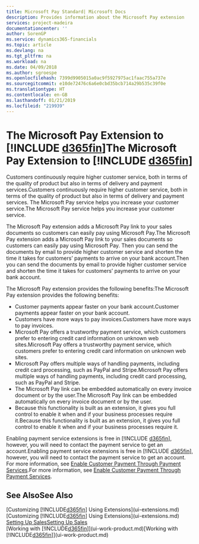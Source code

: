 ```yaml
---
title: Microsoft Pay Standard| Microsoft Docs
description: Provides information about the Microsoft Pay extension
services: project-madeira
documentationcenter: ''
author: SorenGP
ms.service: dynamics365-financials
ms.topic: article
ms.devlang: na
ms.tgt_pltfrm: na
ms.workload: na
ms.date: 04/09/2018
ms.author: sgroespe
ms.openlocfilehash: 7399d9905015a0ac9f5927975ac1faac755a737e
ms.sourcegitcommit: e10de72476c6a6e0cbd35bcb714a29b535c39f0e
ms.translationtype: HT
ms.contentlocale: en-GB
ms.lasthandoff: 01/21/2019
ms.locfileid: "219939"
---
```

# <a name="the-microsoft-pay-extension-to-include-d365finincludesd365finlongmdmd"></a><span data-ttu-id="c5df9-103">The Microsoft Pay Extension to [!INCLUDE [d365fin](includes/d365fin_long_md.md)]</span><span class="sxs-lookup"><span data-stu-id="c5df9-103">The Microsoft Pay Extension to [!INCLUDE [d365fin](includes/d365fin_long_md.md)]</span></span>
<span data-ttu-id="c5df9-104">Customers continuously require higher customer service, both in terms of the quality of product but also in terms of delivery and payment services.</span><span class="sxs-lookup"><span data-stu-id="c5df9-104">Customers continuously require higher customer service, both in terms of the quality of product but also in terms of delivery and payment services.</span></span> <span data-ttu-id="c5df9-105">The Microsoft Pay service helps you increase your customer service.</span><span class="sxs-lookup"><span data-stu-id="c5df9-105">The Microsoft Pay service helps you increase your customer service.</span></span>

<span data-ttu-id="c5df9-106">The Microsoft Pay extension adds a Microsoft Pay link to your sales documents so customers can easily pay using Microsoft Pay.</span><span class="sxs-lookup"><span data-stu-id="c5df9-106">The Microsoft Pay extension adds a Microsoft Pay link to your sales documents so customers can easily pay using Microsoft Pay.</span></span> <span data-ttu-id="c5df9-107">Then you can send the documents by email to provide higher customer service and shorten the time it takes for customers’ payments to arrive on your bank account.</span><span class="sxs-lookup"><span data-stu-id="c5df9-107">Then you can send the documents by email to provide higher customer service and shorten the time it takes for customers’ payments to arrive on your bank account.</span></span>

<span data-ttu-id="c5df9-108">The Microsoft Pay extension provides the following benefits:</span><span class="sxs-lookup"><span data-stu-id="c5df9-108">The Microsoft Pay extension provides the following benefits:</span></span>
- <span data-ttu-id="c5df9-109">Customer payments appear faster on your bank account.</span><span class="sxs-lookup"><span data-stu-id="c5df9-109">Customer payments appear faster on your bank account.</span></span>
- <span data-ttu-id="c5df9-110">Customers have more ways to pay invoices.</span><span class="sxs-lookup"><span data-stu-id="c5df9-110">Customers have more ways to pay invoices.</span></span>
- <span data-ttu-id="c5df9-111">Microsoft Pay offers a trustworthy payment service, which customers prefer to entering credit card information on unknown web sites.</span><span class="sxs-lookup"><span data-stu-id="c5df9-111">Microsoft Pay offers a trustworthy payment service, which customers prefer to entering credit card information on unknown web sites.</span></span>
- <span data-ttu-id="c5df9-112">Microsoft Pay offers multiple ways of handling payments, including credit card processing, such as PayPal and Stripe.</span><span class="sxs-lookup"><span data-stu-id="c5df9-112">Microsoft Pay offers multiple ways of handling payments, including credit card processing, such as PayPal and Stripe.</span></span>
- <span data-ttu-id="c5df9-113">The Microsoft Pay link can be embedded automatically on every invoice document or by the user.</span><span class="sxs-lookup"><span data-stu-id="c5df9-113">The Microsoft Pay link can be embedded automatically on every invoice document or by the user.</span></span>
- <span data-ttu-id="c5df9-114">Because this functionality is built as an extension, it gives you full control to enable it when and if your business processes require it.</span><span class="sxs-lookup"><span data-stu-id="c5df9-114">Because this functionality is built as an extension, it gives you full control to enable it when and if your business processes require it.</span></span>

<span data-ttu-id="c5df9-115">Enabling payment service extensions is free in [!INCLUDE [d365fin](includes/d365fin_md.md)], however, you will need to contact the payment service to get an account.</span><span class="sxs-lookup"><span data-stu-id="c5df9-115">Enabling payment service extensions is free in [!INCLUDE [d365fin](includes/d365fin_md.md)], however, you will need to contact the payment service to get an account.</span></span> <span data-ttu-id="c5df9-116">For more information, see [Enable Customer Payment Through Payment Services](sales-how-enable-payment-service-extensions.md).</span><span class="sxs-lookup"><span data-stu-id="c5df9-116">For more information, see [Enable Customer Payment Through Payment Services](sales-how-enable-payment-service-extensions.md).</span></span>

## <a name="see-also"></a><span data-ttu-id="c5df9-117">See Also</span><span class="sxs-lookup"><span data-stu-id="c5df9-117">See Also</span></span>
<span data-ttu-id="c5df9-118">[Customizing [!INCLUDE[d365fin](includes/d365fin_md.md)] Using Extensions](ui-extensions.md)</span><span class="sxs-lookup"><span data-stu-id="c5df9-118">[Customizing [!INCLUDE[d365fin](includes/d365fin_md.md)] Using Extensions](ui-extensions.md)</span></span>  
[<span data-ttu-id="c5df9-119">Setting Up Sales</span><span class="sxs-lookup"><span data-stu-id="c5df9-119">Setting Up Sales</span></span>](sales-setup-sales.md)  
<span data-ttu-id="c5df9-120">[Working with [!INCLUDE[d365fin](includes/d365fin_md.md)]](ui-work-product.md)</span><span class="sxs-lookup"><span data-stu-id="c5df9-120">[Working with [!INCLUDE[d365fin](includes/d365fin_md.md)]](ui-work-product.md)</span></span>
